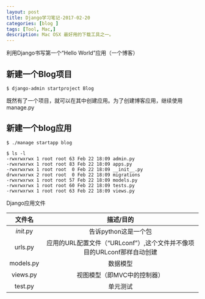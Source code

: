 ```yaml
---
layout: post
title: Django学习笔记-2017-02-20
categories: [blog ]
tags: [Tool, Mac,]
description: Mac OSX 最好用的下载工具之一。
---
```


利用Django书写第一个“Hello World”应用（一个博客）

## 新建一个Blog项目

```
$ django-admin startproject Blog
```
既然有了一个项目，就可以在其中创建应用。为了创建博客应用，继续使用manage.py
## 新建一个blog应用

```
$ ./manage startapp blog
```

```
$ ls -l
-rwxrwxrwx 1 root root 63 Feb 22 18:09 admin.py
-rwxrwxrwx 1 root root 83 Feb 22 18:09 apps.py
-rwxrwxrwx 1 root root  0 Feb 22 18:09 __init__.py
drwxrwxrwx 2 root root  0 Feb 22 18:09 migrations
-rwxrwxrwx 1 root root 57 Feb 22 18:09 models.py
-rwxrwxrwx 1 root root 60 Feb 22 18:09 tests.py
-rwxrwxrwx 1 root root 63 Feb 22 18:09 views.py
```

Django应用文件

|文件名|描述/目的|  
|:---:|:---:| 
|_init_.py| 告诉python这是一个包| 
| urls.py| 应用的URL配置文件（“URLconf”）,这个文件并不像项目的URLconf那样自动创建| 
| models.py| 数据模型| 
| views.py| 视图模型（即MVC中的控制器）| 
| test.py| 单元测试| 
